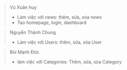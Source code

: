 > Vũ Xuân huy
> * Làm việc với news: thêm, sửa, xóa news
> * Tạo homepage, login, dashboard

> Nguyễn Thành Chung
> * Làm việc với Users: thêm, sửa, xóa User

> Bùi Mạnh Đức
> * làm việc với Categories: Thêm, sửa, xóa Category